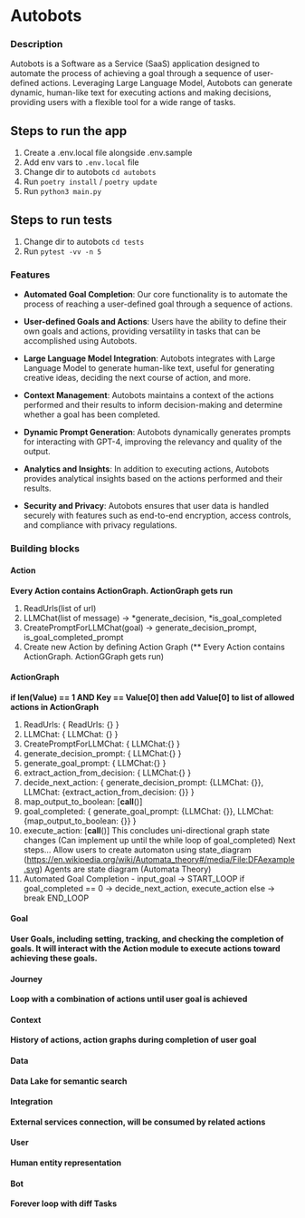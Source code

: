 # Autobots

### Description

Autobots is a Software as a Service (SaaS) application designed to automate the process of achieving a goal through a sequence of user-defined actions. Leveraging Large Language Model, Autobots can generate dynamic, human-like text for executing actions and making decisions, providing users with a flexible tool for a wide range of tasks.

## Steps to run the app
1. Create a .env.local file alongside .env.sample
2. Add env vars to `.env.local` file
3. Change dir to autobots `cd autobots`
4. Run `poetry install` / `poetry update`
5. Run `python3 main.py`

## Steps to run tests
1. Change dir to autobots `cd tests`
2. Run `pytest -vv -n 5`

### Features

* **Automated Goal Completion**: Our core functionality is to automate the process of reaching a user-defined goal through a sequence of actions.

* **User-defined Goals and Actions**: Users have the ability to define their own goals and actions, providing versatility in tasks that can be accomplished using Autobots.

* **Large Language Model Integration**: Autobots integrates with Large Language Model to generate human-like text, useful for generating creative ideas, deciding the next course of action, and more.

* **Context Management**: Autobots maintains a context of the actions performed and their results to inform decision-making and determine whether a goal has been completed.

* **Dynamic Prompt Generation**: Autobots dynamically generates prompts for interacting with GPT-4, improving the relevancy and quality of the output.

* **Analytics and Insights**: In addition to executing actions, Autobots provides analytical insights based on the actions performed and their results.

* **Security and Privacy**: Autobots ensures that user data is handled securely with features such as end-to-end encryption, access controls, and compliance with privacy regulations.

### Building blocks

#### Action
**Every Action contains ActionGraph. ActionGraph gets run**
1. ReadUrls(list of url)
2. LLMChat(list of message) -> *generate_decision, *is_goal_completed
3. CreatePromptForLLMChat(goal) -> generate_decision_prompt, is_goal_completed_prompt
4. Create new Action by defining Action Graph (** Every Action contains ActionGraph. ActionGGraph gets run)

#### ActionGraph
**if len(Value) == 1 AND Key == Value[0] then add Value[0] to list of allowed actions in ActionGraph**
1. ReadUrls: { ReadUrls: {} }
2. LLMChat: { LLMChat: {} }
3. CreatePromptForLLMChat: { LLMChat:{} }
4. generate_decision_prompt: { LLMChat:{} }
5. generate_goal_prompt: { LLMChat:{} }
6. extract_action_from_decision: { LLMChat:{} }
7. decide_next_action: { generate_decision_prompt: {LLMChat: {}}, LLMChat: {extract_action_from_decision: {}} }
8. map_output_to_boolean: [__call__()]
9. goal_completed: { generate_goal_prompt: {LLMChat: {}}, LLMChat: {map_output_to_boolean: {}} }
10. execute_action: [__call__()]
This concludes uni-directional graph state changes (Can implement up until the while loop of goal_completed)
Next steps... Allow users to create automaton using state_diagram (https://en.wikipedia.org/wiki/Automata_theory#/media/File:DFAexample.svg)
Agents are state diagram (Automata Theory)
11. Automated Goal Completion - input_goal -> START_LOOP if goal_completed == 0 -> decide_next_action, execute_action else -> break END_LOOP

#### Goal
**User Goals, including setting, tracking, and checking the completion of goals. It will interact with the Action module to execute actions toward achieving these goals.**

#### Journey
**Loop with a combination of actions until user goal is achieved**

#### Context
**History of actions, action graphs during completion of user goal**

#### Data
**Data Lake for semantic search**

#### Integration
**External services connection, will be consumed by related actions**

#### User
**Human entity representation**

#### Bot
**Forever loop with diff Tasks**